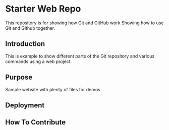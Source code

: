 # Starter Web Repo

This repository is for showing how Git and GitHub work
Showing how to use Git and Github together.
## Introduction
This is example to show different parts of the Git repository and various commands using a web project.
## Purpose

Sample website with plenty of files for demos

## Deployment

## How To Contribute